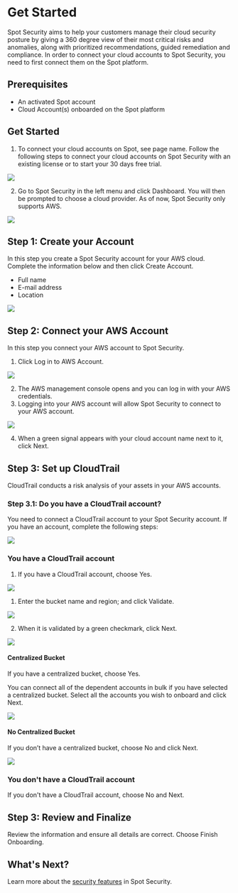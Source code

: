 <meta name="robots" content="noindex">

# Get Started

Spot Security aims to help your customers manage their cloud security posture by giving a 360 degree view of their most critical risks and anomalies, along with prioritized recommendations, guided remediation and compliance. In order to connect your cloud accounts to Spot Security, you need to first connect them on the Spot platform.

## Prerequisites
* An activated Spot account
* Cloud Account(s) onboarded on the Spot platform

## Get Started

1. To connect your cloud accounts on Spot, see page name. Follow the following steps to connect your cloud accounts on Spot Security with an existing license or to start your 30 days free trial.

<img src="/spot-security/_media/getting-started-a.png" />

2. Go to Spot Security in the left menu and click Dashboard. You will then be prompted to choose a cloud provider. As of now, Spot Security only supports AWS.

<img src="/spot-security/_media/getting-started-b.png" />

## Step 1: Create your Account

In this step you create a Spot Security account for your AWS cloud. Complete the information below and then click Create Account.
* Full name
* E-mail address
* Location

<img src="/spot-security/_media/getting-started-c.png" />

## Step 2: Connect your AWS Account
In this step you connect your AWS account to Spot Security.
1. Click Log in to AWS Account.

<img src="/spot-security/_media/getting-started-d.png" />

2. The AWS management console opens and you can log in with your AWS credentials.
3. Logging into your AWS account will allow Spot Security to connect to your AWS account.

<img src="/spot-security/_media/getting-started-e.png" />

4. When a green signal appears with your cloud account name next to it, click Next.

## Step 3: Set up CloudTrail

CloudTrail conducts a risk analysis of your assets in your AWS accounts.

### Step 3.1: Do you have a CloudTrail account?

You need to connect a CloudTrail account to your Spot Security account. If you have an account, complete the following steps:

<img src="/spot-security/_media/getting-started-f.png" />

### You have a CloudTrail account

1. If you have a CloudTrail account, choose Yes.

<img src="/spot-security/_media/getting-started-g.png" />

1. Enter the bucket name and region; and click Validate.

<img src="/spot-security/_media/getting-started-j.png" />

2. When it is validated by a green checkmark, click Next.

<img src="/spot-security/_media/getting-started-k.png" />

#### Centralized Bucket

If you have a centralized bucket, choose Yes.

You can connect all of the dependent accounts in bulk if you have selected a centralized bucket. Select all the accounts you wish to onboard and click Next.

<img src="/spot-security/_media/getting-started-h.png" />

#### No Centralized Bucket

If you don’t have a centralized bucket, choose No and click Next.

<img src="/spot-security/_media/getting-started-i.png" />

### You don't have a CloudTrail account

If you don't have a CloudTrail account, choose No and Next.

## Step 3: Review and Finalize

Review the information and ensure all details are correct. Choose Finish Onboarding.

## What's Next?

Learn more about the [security features](spot-security/features/) in Spot Security.
